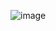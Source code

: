 ![image](https://user-images.githubusercontent.com/52053790/89742349-20807e80-da67-11ea-97b9-2be70559714f.png)
